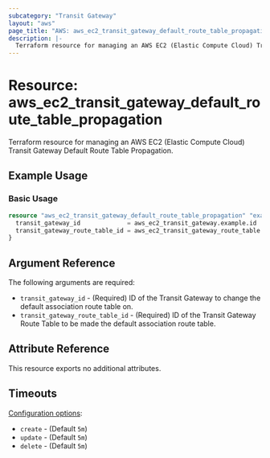 ```yaml
---
subcategory: "Transit Gateway"
layout: "aws"
page_title: "AWS: aws_ec2_transit_gateway_default_route_table_propagation"
description: |-
  Terraform resource for managing an AWS EC2 (Elastic Compute Cloud) Transit Gateway Default Route Table Propagation.
---
```

# Resource: aws_ec2_transit_gateway_default_route_table_propagation

Terraform resource for managing an AWS EC2 (Elastic Compute Cloud) Transit Gateway Default Route Table Propagation.

## Example Usage

### Basic Usage

```terraform
resource "aws_ec2_transit_gateway_default_route_table_propagation" "example" {
  transit_gateway_id             = aws_ec2_transit_gateway.example.id
  transit_gateway_route_table_id = aws_ec2_transit_gateway_route_table.example.id
}
```

## Argument Reference

The following arguments are required:

* `transit_gateway_id` - (Required) ID of the Transit Gateway to change the default association route table on.
* `transit_gateway_route_table_id` - (Required) ID of the Transit Gateway Route Table to be made the default association route table.

## Attribute Reference

This resource exports no additional attributes.

## Timeouts

[Configuration options](https://developer.hashicorp.com/terraform/language/resources/syntax#operation-timeouts):

* `create` - (Default `5m`)
* `update` - (Default `5m`)
* `delete` - (Default `5m`)
